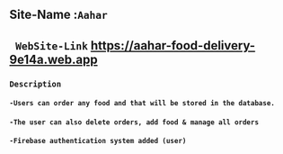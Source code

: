 
## Site-Name :`Aahar`

## ` WebSite-Link` https://aahar-food-delivery-9e14a.web.app


### `Description`
#### `-Users can order any food and that will be stored in the database.`
#### `-The user can also delete orders, add food & manage all orders`
#### `-Firebase authentication system added (user)`

